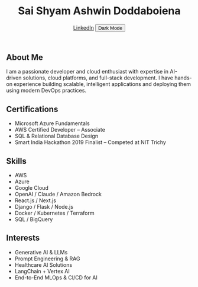 

  <!-- Header -->
  <header class="bg-white dark:bg-gray-800 shadow-md sticky top-0 z-50">
    <div class="container mx-auto px-6 py-4 flex justify-between items-center">
      <h1 class="text-2xl font-bold">Sai Shyam Ashwin Doddaboiena</h1>
      <div class="flex items-center gap-4">
        <a href="https://www.linkedin.com/in/saishyamashwin/" target="_blank" class="text-blue-600 dark:text-blue-400 hover:underline">LinkedIn</a>
        <button id="dark-toggle" class="bg-gray-200 dark:bg-gray-700 text-gray-800 dark:text-gray-200 px-3 py-1 rounded-lg">Dark Mode</button>
      </div>
    </div>
  </header>

  <!-- About Me -->
  <section class="container mx-auto px-6 py-10">
    <h2 class="text-3xl font-semibold mb-4">About Me</h2>
    <p class="text-gray-700 dark:text-gray-300">
      I am a passionate developer and cloud enthusiast with expertise in AI-driven solutions, cloud platforms, and full-stack development. I have hands-on experience building scalable, intelligent applications and deploying them using modern DevOps practices.
    </p>
  </section>

  <!-- Certifications -->
  <section class="bg-white dark:bg-gray-800 py-10">
    <div class="container mx-auto px-6">
      <h2 class="text-3xl font-semibold mb-4">Certifications</h2>
      <ul class="list-disc list-inside text-gray-700 dark:text-gray-300 space-y-2">
        <li>Microsoft Azure Fundamentals</li>
        <li>AWS Certified Developer – Associate</li>
        <li>SQL & Relational Database Design</li>
        <li>Smart India Hackathon 2019 Finalist – Competed at NIT Trichy</li>
      </ul>
    </div>
  </section>

  <!-- Skills -->
  <section class="container mx-auto px-6 py-10">
    <h2 class="text-3xl font-semibold mb-4">Skills</h2>
    <ul class="flex flex-wrap gap-4">
      <li class="bg-blue-100 dark:bg-blue-800 text-blue-800 dark:text-blue-100 px-4 py-2 rounded-full">AWS</li>
      <li class="bg-blue-100 dark:bg-blue-800 text-blue-800 dark:text-blue-100 px-4 py-2 rounded-full">Azure</li>
      <li class="bg-blue-100 dark:bg-blue-800 text-blue-800 dark:text-blue-100 px-4 py-2 rounded-full">Google Cloud</li>
      <li class="bg-blue-100 dark:bg-blue-800 text-blue-800 dark:text-blue-100 px-4 py-2 rounded-full">OpenAI / Claude / Amazon Bedrock</li>
      <li class="bg-blue-100 dark:bg-blue-800 text-blue-800 dark:text-blue-100 px-4 py-2 rounded-full">React.js / Next.js</li>
      <li class="bg-blue-100 dark:bg-blue-800 text-blue-800 dark:text-blue-100 px-4 py-2 rounded-full">Django / Flask / Node.js</li>
      <li class="bg-blue-100 dark:bg-blue-800 text-blue-800 dark:text-blue-100 px-4 py-2 rounded-full">Docker / Kubernetes / Terraform</li>
      <li class="bg-blue-100 dark:bg-blue-800 text-blue-800 dark:text-blue-100 px-4 py-2 rounded-full">SQL / BigQuery</li>
    </ul>
  </section>

 <!-- Interests Section -->
<section class="container mx-auto px-6 py-10">
  <h2 class="text-3xl font-semibold mb-4">Interests</h2>
  <ul class="flex flex-wrap gap-4">
    <li class="bg-green-100 dark:bg-green-800 text-green-800 dark:text-green-100 px-4 py-2 rounded-full">Generative AI & LLMs</li>
    <li class="bg-green-100 dark:bg-green-800 text-green-800 dark:text-green-100 px-4 py-2 rounded-full">Prompt Engineering & RAG</li>
    <li class="bg-green-100 dark:bg-green-800 text-green-800 dark:text-green-100 px-4 py-2 rounded-full">Healthcare AI Solutions</li>
    <li class="bg-green-100 dark:bg-green-800 text-green-800 dark:text-green-100 px-4 py-2 rounded-full">LangChain + Vertex AI</li>
    <li class="bg-green-100 dark:bg-green-800 text-green-800 dark:text-green-100 px-4 py-2 rounded-full">End-to-End MLOps & CI/CD for AI</li>
  </ul>
</section>

